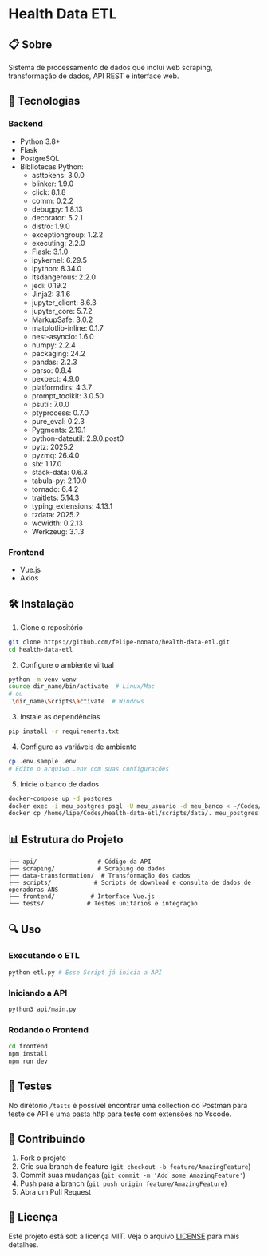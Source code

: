 # Health Data ETL

## 📋 Sobre
Sistema de processamento de dados que inclui web scraping, transformação de dados, API REST e interface web.

## 🚀 Tecnologias

### Backend
- Python 3.8+
- Flask
- PostgreSQL
- Bibliotecas Python:
  - asttokens: 3.0.0
  - blinker: 1.9.0
  - click: 8.1.8
  - comm: 0.2.2
  - debugpy: 1.8.13
  - decorator: 5.2.1
  - distro: 1.9.0
  - exceptiongroup: 1.2.2
  - executing: 2.2.0
  - Flask: 3.1.0
  - ipykernel: 6.29.5
  - ipython: 8.34.0
  - itsdangerous: 2.2.0
  - jedi: 0.19.2
  - Jinja2: 3.1.6
  - jupyter_client: 8.6.3
  - jupyter_core: 5.7.2
  - MarkupSafe: 3.0.2
  - matplotlib-inline: 0.1.7
  - nest-asyncio: 1.6.0
  - numpy: 2.2.4
  - packaging: 24.2
  - pandas: 2.2.3
  - parso: 0.8.4
  - pexpect: 4.9.0
  - platformdirs: 4.3.7
  - prompt_toolkit: 3.0.50
  - psutil: 7.0.0
  - ptyprocess: 0.7.0
  - pure_eval: 0.2.3
  - Pygments: 2.19.1
  - python-dateutil: 2.9.0.post0
  - pytz: 2025.2
  - pyzmq: 26.4.0
  - six: 1.17.0
  - stack-data: 0.6.3
  - tabula-py: 2.10.0
  - tornado: 6.4.2
  - traitlets: 5.14.3
  - typing_extensions: 4.13.1
  - tzdata: 2025.2
  - wcwidth: 0.2.13
  - Werkzeug: 3.1.3

### Frontend
- Vue.js
- Axios

## 🛠️ Instalação

1. Clone o repositório
```bash
git clone https://github.com/felipe-nonato/health-data-etl.git
cd health-data-etl
```

2. Configure o ambiente virtual
```bash
python -m venv venv
source dir_name/bin/activate  # Linux/Mac
# ou
.\dir_name\Scripts\activate  # Windows
```

3. Instale as dependências
```bash
pip install -r requirements.txt
```

4. Configure as variáveis de ambiente
```bash
cp .env.sample .env
# Edite o arquivo .env com suas configurações
```

5. Inicie o banco de dados
```bash
docker-compose up -d postgres
docker exec -i meu_postgres psql -U meu_usuario -d meu_banco < ~/Codes/health-data-etl/scripts/querys/init.sql
docker cp /home/lipe/Codes/health-data-etl/scripts/data/. meu_postgres:/tmp
```

## 📊 Estrutura do Projeto

```
├── api/                 # Código da API
├── scraping/            # Scraping de dados
├── data-transformation/  # Transformação dos dados
├── scripts/            # Scripts de download e consulta de dados de operadoras ANS 
├── frontend/          # Interface Vue.js
└── tests/            # Testes unitários e integração
```

## 🔍 Uso

### Executando o ETL
```bash
python etl.py # Esse Script já inicia a API
```

### Iniciando a API
```bash
python3 api/main.py
```

### Rodando o Frontend
```bash
cd frontend
npm install
npm run dev
```

## 🧪 Testes

No dirétorio `/tests` é possível encontrar uma collection do Postman para teste de API e uma pasta http para teste com extensões no Vscode.


## 🤝 Contribuindo

1. Fork o projeto
2. Crie sua branch de feature (`git checkout -b feature/AmazingFeature`)
3. Commit suas mudanças (`git commit -m 'Add some AmazingFeature'`)
4. Push para a branch (`git push origin feature/AmazingFeature`)
5. Abra um Pull Request

## 📄 Licença

Este projeto está sob a licença MIT. Veja o arquivo [LICENSE](LICENSE) para mais detalhes.
